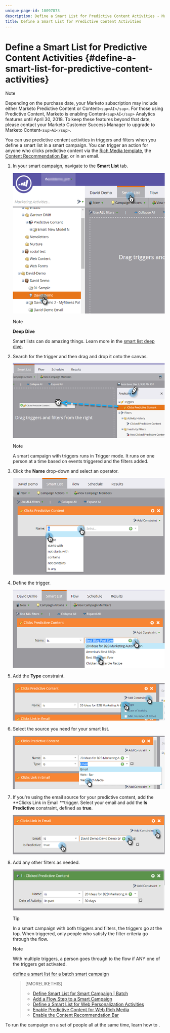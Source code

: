 ```yaml
---
unique-page-id: 10097873
description: Define a Smart List for Predictive Content Activities - Marketo Docs - Product Documentation
title: Define a Smart List for Predictive Content Activities
---
```


# Define a Smart List for Predictive Content Activities {#define-a-smart-list-for-predictive-content-activities}

>[!NOTE]
>
>Depending on the purchase date, your Marketo subscription may include either Marketo Predictive Content or Content`<sup>AI</sup>`. For those using Predictive Content, Marketo is enabling Content`<sup>AI</sup>` Analytics features until April 30, 2018. To keep these features beyond that date, please contact your Marketo Customer Success Manager to upgrade to Marketo Content`<sup>AI</sup>`.

You can use predictive content activities in triggers and filters when you define a smart list in a smart campaign. You can trigger an action for anyone who clicks predictive content via the [Rich Media template](enabling-predictive-content/enable-predictive-content-for-web-rich-media.md), the [Content Recommendation Bar](enabling-predictive-content/enable-the-content-recommendation-bar.md), or in an email.

1. In your smart campaign, navigate to the **Smart List** tab.

   ![](assets/smart-list-1.png)

   >[!NOTE]
   >
   >**Deep Dive**
   >
   >
   >Smart lists can do amazing things. Learn more in the [smart list deep dive](../../product-docs/core-marketo-concepts/smart-campaigns/understanding-smart-campaigns.md).

1. Search for the trigger and then drag and drop it onto the canvas.

   ![](assets/smart-list-drag-trigger-hands.png)

   >[!NOTE]
   >
   >A smart campaign with triggers runs in Trigger mode. It runs on one person at a time based on events triggered and the filters added.

1. Click the **Name** drop-down and select an operator.

   ![](assets/smart-list-dropdown-hands.png)

1. Define the trigger.

   ![](assets/smart-lislt-select-content-hands.png)

1. Add the **Type** constraint.

   ![](assets/clicks-predictive-content-add-constraint-hands.png)

1. Select the source you need for your smart list.

   ![](assets/pc-add-constraint.png)

1. If you're using the email source for your predictive content, add the **Clicks Link in Email **trigger. Select your email and add the **Is Predictive** constraint, defined as **true**.

   ![](assets/clicks-link-in-email-trigger-hands.png)

1. Add any other filters as needed.

   ![](assets/clicked-predictive-content-filter.png)

   >[!TIP]
   >
   >In a smart campaign with both triggers and filters, the triggers go at the top. When triggered, only people who satisfy the filter criteria go through the flow.

   >[!NOTE]
   >
   >With multiple triggers, a person goes through to the flow if ANY one of the triggers get activated.

   [define a smart list for a batch smart campaign](../../product-docs/core-marketo-concepts/smart-campaigns/creating-a-smart-campaign/define-smart-list-for-smart-campaign-batch.md)

   >[!MORELIKETHIS]
   >
   >
   >    
   >    
   >    * [Define Smart List for Smart Campaign | Batch](../../product-docs/core-marketo-concepts/smart-campaigns/creating-a-smart-campaign/define-smart-list-for-smart-campaign-batch.md)
   >    * [Add a Flow Step to a Smart Campaign](../../product-docs/core-marketo-concepts/smart-campaigns/flow-actions/add-a-flow-step-to-a-smart-campaign.md)
   >    * [Define a Smart List for Web Personalization Activities](../../product-docs/web-personalization/working-with-web-campaigns/define-a-smart-list-for-web-personalization-activities.md)
   >    * [Enable Predictive Content for Web Rich Media](enabling-predictive-content/enable-predictive-content-for-web-rich-media.md)
   >    * [Enable the Content Recommendation Bar](enabling-predictive-content/enable-the-content-recommendation-bar.md)
   >    
   >

To run the campaign on a set of people all at the same time, learn how to . 